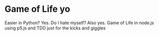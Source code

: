 # Game of Life yo

Easier in Python? Yes. Do I hate myself? Also yes.
Game of Life in node.js using p5.js and TDD just for the kicks and giggles